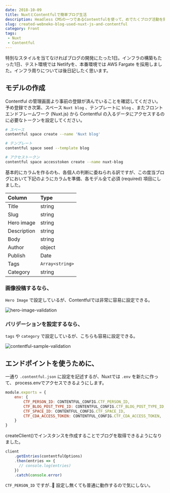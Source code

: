 ```yaml
---
date: 2018-10-09
title: NuxtとContentfulで簡単ブログ生活
description: Headless CMSの一つであるContentfulを使って、めでたくブログ活動を開始します！
slug: created-webneko-blog-used-nuxt-js-and-contentful
category: Front
tags: 
 - Nuxt
 - Contentful
---
```


特別なスタイルを当てなければブログの開発にたった1日。インフラの構築もたった1日、テスト環境では Netlifyを、本番環境では AWS Fargate を採用しました。インフラ周りについては後日記したく思います。

## モデルの作成

Contentful の管理画面より事前の登録が済んでいることを確認してください。予め登録でき次第、スペース `Nuxt blog` 、テンプレートに `blog` 、またフロントエンドフレームワーク (Nuxt.js) から Contentful の入るデータにアクセスするのに必要なトークンを設定してください。

```bash
# スペース
contentful space create --name 'Nuxt blog'

# テンプレート
contentful space seed --template blog

# アクセストークン
contentful space accesstoken create --name nuxt-blog
```

基本的にカラムを作るのも、各個人の判断に委ねられる訳ですが、この度当ブログにおいて下記のようにカラムを準備、各モデル全て必須 (required) 項目にしました。

| Column | Type |
|:---|:---|
| Title | string |
| Slug | string |
| Hero image | string |
| Description | string |
| Body | string |
| Author | object |
| Publish | Date |
| Tags | `Array<string>` |
| Category | string |

### 画像投稿するなら、

`Hero Image` で設定しているが、Contentfulでは非常に容易に設定できる。

![hero-image-validation](//images.ctfassets.net/gzkue3szf85p/5CqKvCUhHWBN2E2l2DRyhd/cdb2175dbf94264790446a5e6e7d5b84/hero-image-validation.png)

### バリデーションを設定するなら、

`tags` や `category` で設定しているが、こちらも容易に設定できる。

![contentful-sample-validation](//images.ctfassets.net/gzkue3szf85p/2Qiw4INb33OoJATP6Ri2o1/59757c0d3f8e336becc7d8feda962250/contentful-sample-validation.png)

## エンドポイントを使うために、

一通り `.contentful.json` に設定を記述するが、Nuxtでは `.env` を新たに作って、 process.envでアクセスできるようにします。

```nuxt.config.js
module.exports = {
    env: {
        CTF_PERSON_ID: CONTENTFUL_CONFIG.CTF_PERSON_ID,
        CTF_BLOG_POST_TYPE_ID: CONTENTFUL_CONFIG.CTF_BLOG_POST_TYPE_ID,
        CTF_SPACE_ID: CONTENTFUL_CONFIG.CTF_SPACE_ID,
        CTF_CDA_ACCESS_TOKEN: CONTENTFUL_CONFIG.CTF_CDA_ACCESS_TOKEN,
    }
}
```

createClient()でインスタンスを作成することでブログを取得できるようになりました。

```plugins/contentful.js
client
    .getEntries(contentfulOptions)
    .then(entries => {
      // console.log(entries)
    })
    .catch(console.error)
```

`CTF_PERSON_ID` ですが..🤔 設定し無くても普通に動作するので気にしない。
